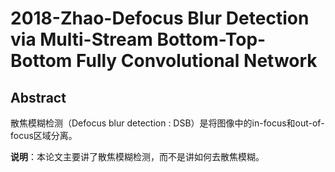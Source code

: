 # 2018-Zhao-Defocus Blur Detection via Multi-Stream Bottom-Top-Bottom Fully Convolutional Network

## Abstract

散焦模糊检测（Defocus blur detection : DSB）是将图像中的in-focus和out-of-focus区域分离。

**说明**：本论文主要讲了散焦模糊检测，而不是讲如何去散焦模糊。